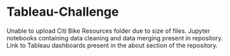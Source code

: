 # Tableau-Challenge

Unable to upload Citi Bike Resources folder due to size of files. Jupyter notebooks containing data cleaning and data merging present in repository. Link to Tableau dashboards present in the about section of the repository.